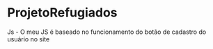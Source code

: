 # ProjetoRefugiados

Js -
O meu JS é baseado no funcionamento do botão de cadastro do usuário no site
